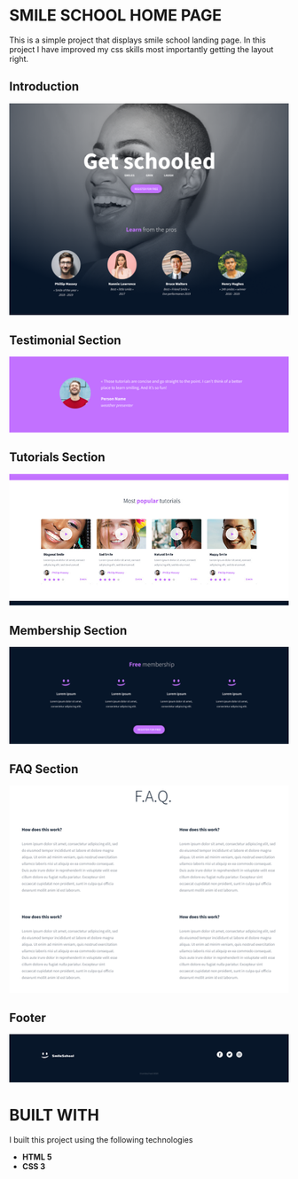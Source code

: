 # SMILE SCHOOL HOME PAGE
This is a simple project that displays smile school landing page. In this project I have improved my css skills most importantly getting the layout right.

## Introduction 
![Intro](./css_advanced/assets/main.png)

## Testimonial Section
![Testimonial](./css_advanced/assets/testimonials.png)

## Tutorials Section
![Tutorials](./css_advanced/assets/tutorials.jpg)

## Membership Section
![Membership](./css_advanced/assets/membership.png)

## FAQ  Section
![FAQ](./css_advanced/assets/FAQ.png)

## Footer
![Footer](./css_advanced/assets/footer.png)

# BUILT WITH
I built this project using the following technologies
- **HTML 5**
- **CSS 3**
